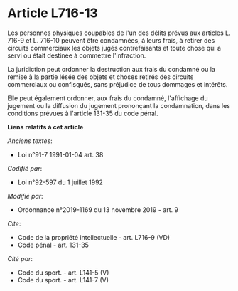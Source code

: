# Article L716-13

Les personnes physiques coupables de l'un des délits prévus aux articles L. 716-9 et L. 716-10 peuvent être condamnées, à
leurs frais, à retirer des circuits commerciaux les objets jugés contrefaisants et toute chose qui a servi ou était destinée
à commettre l'infraction. 

La juridiction peut ordonner la destruction aux frais du condamné ou la remise à la partie lésée des objets et choses retirés
des circuits commerciaux ou confisqués, sans préjudice de tous dommages et intérêts. 

Elle peut également ordonner, aux frais du condamné, l'affichage du jugement ou la diffusion du jugement prononçant la
condamnation, dans les conditions prévues à l'article 131-35 du code pénal.

**Liens relatifs à cet article**

_Anciens textes_:

  - Loi n°91-7 1991-01-04 art. 38

_Codifié par_:

  - Loi n°92-597 du 1 juillet 1992

_Modifié par_:

  - Ordonnance n°2019-1169 du 13 novembre 2019 - art. 9

_Cite_:

  - Code de la propriété intellectuelle - art. L716-9 (VD)
  - Code pénal - art. 131-35

_Cité par_:

  - Code du sport. - art. L141-5 (V)
  - Code du sport. - art. L141-7 (V)
